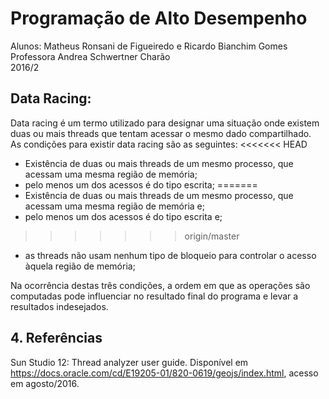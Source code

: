 # Programação de Alto Desempenho
Alunos: Matheus Ronsani de Figueiredo e Ricardo Bianchim Gomes    
Professora Andrea Schwertner Charão  
2016/2  
## Data Racing:
 Data racing é um termo utilizado para designar uma situação onde existem duas ou mais threads que tentam acessar o mesmo dado compartilhado.  
 As condições para existir data racing são as seguintes: 
<<<<<<< HEAD
- Existência de duas ou mais threads de um mesmo processo, que acessam uma mesma região de memória; 
- pelo menos um dos acessos é do tipo escrita; 
=======
- Existência de duas ou mais threads de um mesmo processo, que acessam uma mesma região de memória e; 
- pelo menos um dos acessos é do tipo escrita e; 
>>>>>>> origin/master
- as threads não usam nenhum tipo de bloqueio para controlar o acesso àquela região de memória;

Na ocorrência destas três condições, a ordem em que as operações são computadas pode influenciar no resultado final do programa e levar a resultados indesejados.

## 4. Referências
Sun Studio 12: Thread analyzer user guide. Disponível em https://docs.oracle.com/cd/E19205-01/820-0619/geojs/index.html, acesso em agosto/2016.  
